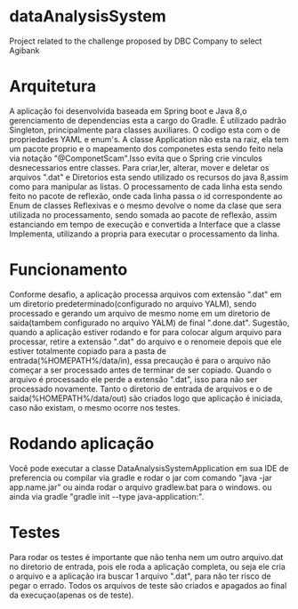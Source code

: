 # dataAnalysisSystem
 Project related to the challenge proposed by DBC Company to select Agibank

# Arquitetura
A aplicação foi desenvolvida baseada em Spring boot e Java 8,o gerenciamento de dependencias esta a cargo do Gradle. 
É utilizado padrão Singleton, principalmente para classes auxiliares. O codigo esta com o de propriedades YAML e enum's.
A classe Application não esta na raiz, ela tem um pacote proprio e o mapeamento dos componetes esta sendo feito nela
via notação "@ComponetScam".Isso evita que o Spring crie vinculos desnecessarios entre classes.
Para criar,ler, alterar, mover e deletar os arquivos ".dat" e Diretorios  esta sendo utilizado os recursos
do java 8,assim como para manipular as listas. O processamento de cada linha esta sendo feito no pacote de 
reflexão, onde cada linha passa o id correspondente ao Enum de classes Reflexivas e o mesmo devolve o nome
da clase que sera utilizada no processamento, sendo somada ao pacote de reflexão, assim estanciando em tempo 
de execução e convertida a Interface que a classe Implementa, utilizando a propria para executar o processamento 
da linha.

# Funcionamento
Conforme desafio, a aplicação processa arquivos com extensão ".dat" em um diretorio predeterminado(configurado no 
arquivo YALM), sendo processado e gerando um arquivo de mesmo nome em um diretorio de saida(tambem configurado no 
arquivo YALM) de final ".done.dat".
Sugestão, quando a aplicação estiver rodando e for para colocar algum arquivo para processar, retire a extensão
".dat" do arquivo e o renomeie depois que ele estiver totalmente copiado para a pasta de entrada(%HOMEPATH%/data/in),
essa precaução é para o arquivo não começar a ser processado antes de terminar de ser copiado.
Quando o arquivo é processado ele perde a extensão ".dat", isso para não ser processado novamente.
Tanto o diretorio de entrada de arquivos e o de saida(%HOMEPATH%/data/out) são criados logo que aplicação é iniciada, 
caso não existam, o mesmo ocorre nos testes.


# Rodando aplicação
Você pode executar a classe DataAnalysisSystemApplication em sua IDE de preferencia ou compilar via gradle e rodar o jar 
com comando "java -jar app.name.jar" ou ainda rodar o arquivo gradlew.bat para o windows. ou ainda via gradle 
"gradle init --type java-application:".

# Testes
Para rodar os testes é importante que não tenha nem um outro arquivo.dat no diretorio de entrada, pois ele roda a aplicação completa,
ou seja ele cria o arquivo e a aplicação ira buscar 1 arquivo ".dat", para não ter risco de pegar o errado.
Todos os arquivos de teste são criados e apagados ao final da execuçao(apenas os de teste).



